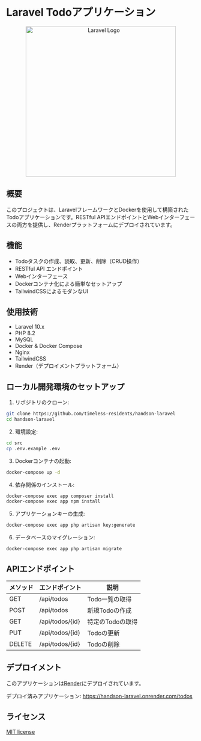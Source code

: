 # Laravel Todoアプリケーション

<p align="center">
<img src="https://raw.githubusercontent.com/laravel/art/master/logo-lockup/5%20SVG/2%20CMYK/1%20Full%20Color/laravel-logolockup-cmyk-red.svg" width="400" alt="Laravel Logo">
</p>

## 概要

このプロジェクトは、LaravelフレームワークとDockerを使用して構築されたTodoアプリケーションです。RESTful APIエンドポイントとWebインターフェースの両方を提供し、Renderプラットフォームにデプロイされています。

## 機能

- Todoタスクの作成、読取、更新、削除（CRUD操作）
- RESTful API エンドポイント
- Webインターフェース
- Dockerコンテナ化による簡単なセットアップ
- TailwindCSSによるモダンなUI

## 使用技術

- Laravel 10.x
- PHP 8.2
- MySQL
- Docker & Docker Compose
- Nginx
- TailwindCSS
- Render（デプロイメントプラットフォーム）

## ローカル開発環境のセットアップ

1. リポジトリのクローン:
```bash
git clone https://github.com/timeless-residents/handson-laravel
cd handson-laravel
```

2. 環境設定:
```bash
cd src
cp .env.example .env
```

3. Dockerコンテナの起動:
```bash
docker-compose up -d
```

4. 依存関係のインストール:
```bash
docker-compose exec app composer install
docker-compose exec app npm install
```

5. アプリケーションキーの生成:
```bash
docker-compose exec app php artisan key:generate
```

6. データベースのマイグレーション:
```bash
docker-compose exec app php artisan migrate
```

## APIエンドポイント

| メソッド | エンドポイント | 説明 |
|----------|----------------|------|
| GET      | /api/todos     | Todo一覧の取得 |
| POST     | /api/todos     | 新規Todoの作成 |
| GET      | /api/todos/{id}| 特定のTodoの取得 |
| PUT      | /api/todos/{id}| Todoの更新 |
| DELETE   | /api/todos/{id}| Todoの削除 |

## デプロイメント

このアプリケーションは[Render](https://render.com)にデプロイされています。

デプロイ済みアプリケーション: https://handson-laravel.onrender.com/todos

## ライセンス

[MIT license](https://opensource.org/licenses/MIT)
